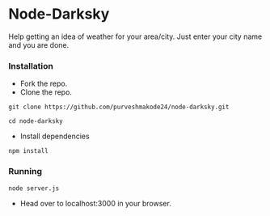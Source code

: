 # Node-Darksky
Help getting an idea of weather for your area/city. Just enter your city name and you are done.

### Installation
- Fork the repo.
- Clone the repo.
```
git clone https://github.com/purveshmakode24/node-darksky.git
```
```
cd node-darksky
```
- Install dependencies
```
npm install
```

### Running
```
node server.js
```
- Head over to localhost:3000 in your browser.
